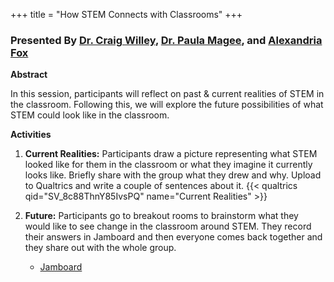 +++
title = "How STEM Connects with Classrooms"
+++

### Presented By [Dr. Craig Willey](https://dehsi2022.netlify.app/background/meettheteam/#dr-craig-willey), [Dr. Paula Magee](https://dehsi2022.netlify.app/background/meettheteam/#dr-paula-magee), and [Alexandria Fox](https://dehsi2022.netlify.app/background/meettheteam/#alexandria-fox)

**Abstract**

In this session, participants will reflect on past & current realities of STEM in the classroom. Following this, we will explore the future possibilities of what STEM could look like in the classroom.

**Activities**
1. **Current Realities:** Participants draw a picture representing what STEM looked like for them in the classroom or what they imagine it currently looks like. Briefly share with the group what they drew and why. Upload to Qualtrics and write a couple of sentences about it.
{{< qualtrics qid="SV_8c88ThnY85IvsPQ" name="Current Realities" >}}

2. **Future:** Participants go to breakout rooms to brainstorm what they would like to see change in the classroom around STEM. They record their answers in Jamboard and then everyone comes back together and they share out with the whole group.
	* [Jamboard](https://jamboard.google.com/d/1vVaDnyJvUSBfBYW0HEa6C7AkzFm9iQwJoiy7I2vnbDg/edit?usp=sharing)